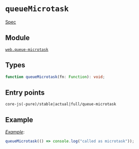 # `queueMicrotask`

[Spec](https://html.spec.whatwg.org/multipage/timers-and-user-prompts.html#dom-queuemicrotask)

## Module

[`web.queue-microtask`](/packages/core-js/modules/web.queue-microtask.js)

## Types

```ts
function queueMicrotask(fn: Function): void;
```

## Entry points

```
core-js(-pure)/stable|actual|full/queue-microtask
```

## Example

[_Example_](https://goo.gl/nsW8P9):

```js
queueMicrotask(() => console.log("called as microtask"));
```
